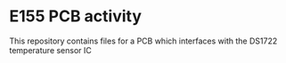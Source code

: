 # E155 PCB activity
This repository contains files for a PCB which interfaces with the DS1722 temperature sensor IC